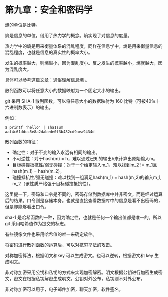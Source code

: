 # 第九章：安全和密码学 

熵的单位是比特。

熵是信息的单位，借用了热力学的概念。熵实现了对信息的度量。

热力学中的熵是用来衡量体系的混乱程度，同样在信息学中，熵是用来衡量信息的混乱程度，也就是信息的真实性的概率大小。

发生的概率越大，则熵越小，因为混乱度小。反之发生的概率越小，熵就越大，因为混乱度大。

具体可以参考这篇文章：[通俗理解信息熵](https://zhuanlan.zhihu.com/p/26486223) 。

散列函数可以将任意大小的数据映射为一个固定大小的输出。

git 采用 SHA-1 散列函数，可以将任意大小的数据映射为 160 比特（可被40位十六进制数表示）的输出。

例如：

```shell
$ printf 'hello' | sha1sum
aaf4c61ddcc5e8a2dabede0f3b482cd9aea9434d
```

散列函数的特征：

* 确定性：对于不变的输入永远有相同的输出。
* 不可逆性：对于hash(m) = h，难以通过已知的输出h来计算出原始输入m。
* 目标碰撞抵抗性/弱无碰撞：对于一个给定输入m_1，难以找到m_2 != m_1且hash(m_1) = hash(m_2)。
* 碰撞抵抗性/强无碰撞：难以找到一组满足hash(m_1) = hash(m_2)的输入m_1, m_2（该性质严格强于目标碰撞抵抗性）。

这里提一下，密码和口令是不同的，密码存储到数据库中并非密文，而是经过运算后的结果。口令则是存储本身。也就是直接查看数据库中的信息是看不出密码的，但是却能够看出口令。

sha-1 是哈希函数的一种，因为确定性，也就是任何一个输出值都是唯一的。所以 git 采用哈希值作为提交的标志。

有些镜像文件也采用哈希值的唯一来确定软件。

将密码进行散列函数的运算后，可以对抗穷举法的攻击。

对称加密算法，根据明文和key 可以生成密文。也可以逆转，根据密文和 key 生成明文。

非对称加密采用公钥和私钥的方式来实现加密解密。明文根据公钥进行加密生成密文，密文在根据私钥解密生成明文。公钥对外公布，私钥则不对外公布。

非对称加密可以用于，电子邮件加密，聊天加密，软件签名。